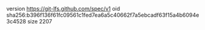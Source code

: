 version https://git-lfs.github.com/spec/v1
oid sha256:b396f136f61fc09561c1fed7ea6a5c40662f7a5ebcadf63f15a4b6094e3c4528
size 2207
